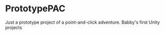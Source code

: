 # PrototypePAC
Just a prototype project of a point-and-click adventure. Babby's first Unity projects
